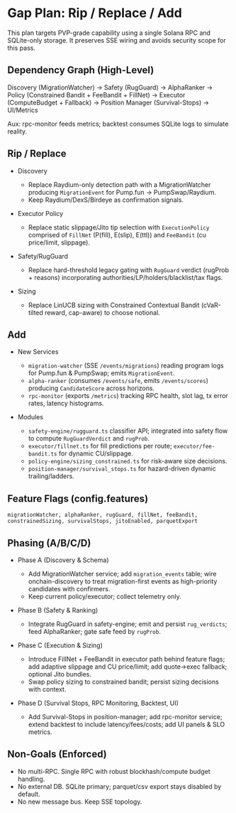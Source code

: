 # Gap Plan: Rip / Replace / Add

This plan targets PVP-grade capability using a single Solana RPC and SQLite-only storage. It preserves SSE wiring and avoids security scope for this pass.

## Dependency Graph (High-Level)

Discovery (MigrationWatcher) → Safety (RugGuard) → AlphaRanker → Policy (Constrained Bandit + FeeBandit + FillNet) → Executor (ComputeBudget + Fallback) → Position Manager (Survival-Stops) → UI/Metrics

Aux: rpc-monitor feeds metrics; backtest consumes SQLite logs to simulate reality.

## Rip / Replace

- Discovery
  - Replace Raydium-only detection path with a MigrationWatcher producing `MigrationEvent` for Pump.fun → PumpSwap/Raydium.
  - Keep Raydium/DexS/Birdeye as confirmation signals.

- Executor Policy
  - Replace static slippage/Jito tip selection with `ExecutionPolicy` comprised of `FillNet` (P(fill), E(slip), E(ttl)) and `FeeBandit` (cu price/limit, slippage).

- Safety/RugGuard
  - Replace hard-threshold legacy gating with `RugGuard` verdict (rugProb + reasons) incorporating authorities/LP/holders/blacklist/tax flags.

- Sizing
  - Replace LinUCB sizing with Constrained Contextual Bandit (cVaR-tilted reward, cap-aware) to choose notional.

## Add

- New Services
  - `migration-watcher` (SSE `/events/migrations`) reading program logs for Pump.fun & PumpSwap; emits `MigrationEvent`.
  - `alpha-ranker` (consumes `/events/safe`, emits `/events/scores`) producing `CandidateScore` across horizons.
  - `rpc-monitor` (exports `/metrics`) tracking RPC health, slot lag, tx error rates, latency histograms.

- Modules
  - `safety-engine/rugguard.ts` classifier API; integrated into safety flow to compute `RugGuardVerdict` and `rugProb`.
  - `executor/fillnet.ts` for fill predictions per route; `executor/fee-bandit.ts` for dynamic CU/slippage.
  - `policy-engine/sizing_constrained.ts` for risk-aware size decisions.
  - `position-manager/survival_stops.ts` for hazard-driven dynamic trailing/ladders.

## Feature Flags (config.features)

`migrationWatcher, alphaRanker, rugGuard, fillNet, feeBandit, constrainedSizing, survivalStops, jitoEnabled, parquetExport`

## Phasing (A/B/C/D)

- Phase A (Discovery & Schema)
  - Add MigrationWatcher service; add `migration_events` table; wire onchain-discovery to treat migration-first events as high-priority candidates with confirmers.
  - Keep current policy/executor; collect telemetry only.

- Phase B (Safety & Ranking)
  - Integrate RugGuard in safety-engine; emit and persist `rug_verdicts`; feed AlphaRanker; gate safe feed by `rugProb`.

- Phase C (Execution & Sizing)
  - Introduce FillNet + FeeBandit in executor path behind feature flags; add adaptive slippage and CU price/limit; add quote→exec fallback; optional Jito bundles.
  - Swap policy sizing to constrained bandit; persist sizing decisions with context.

- Phase D (Survival Stops, RPC Monitoring, Backtest, UI)
  - Add Survival-Stops in position-manager; add rpc-monitor service; extend backtest to include latency/fees/costs; add UI panels & SLO metrics.

## Non-Goals (Enforced)

- No multi-RPC. Single RPC with robust blockhash/compute budget handling.
- No external DB. SQLite primary; parquet/csv export stays disabled by default.
- No new message bus. Keep SSE topology.

